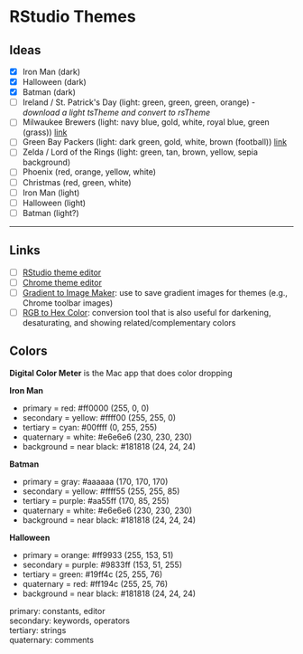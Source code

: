 # RStudio Themes

## Ideas

- [x] Iron Man (dark)
- [x] Halloween (dark)
- [x] Batman (dark)
- [ ] Ireland / St. Patrick's Day (light: green, green, green, orange) - *download a light tsTheme and convert to rsTheme*
- [ ] Milwaukee Brewers (light: navy blue, gold, white, royal blue, green (grass)) [link](https://sportsfancovers.com/mlb-team-colors/milwaukee-brewers-team-colors/)
- [ ] Green Bay Packers (light: dark green, gold, white, brown (football)) [link](https://sportsfancovers.com/nfl-team-colors/green-bay-packers-team-colors/)
- [ ] Zelda / Lord of the Rings (light: green, tan, brown, yellow, sepia background)
- [ ] Phoenix (red, orange, yellow, white)
- [ ] Christmas (red, green, white)
- [ ] Iron Man (light)
- [ ] Halloween (light)
- [ ] Batman (light?)

---

## Links

- [ ] [RStudio theme editor](https://tmtheme-editor.herokuapp.com/#!/editor/theme/Monokai)
- [ ] [Chrome theme editor](https://www.themebeta.com/chrome-theme-creator-online.html)
- [ ] [Gradient to Image Maker](https://angrytools.com/gradient/image/): use to save gradient images for themes (e.g., Chrome toolbar images)
- [ ] [RGB to Hex Color](https://www.rgbtohex.net/rgb/): conversion tool that is also useful for darkening, desaturating, and showing related/complementary colors

## Colors

**Digital Color Meter** is the Mac app that does color dropping

**Iron Man**
* primary = red: #ff0000 (255, 0, 0)
* secondary = yellow: #ffff00 (255, 255, 0)
* tertiary = cyan: #00ffff (0, 255, 255)
* quaternary = white: #e6e6e6 (230, 230, 230)
* background = near black: #181818 (24, 24, 24)

**Batman**
* primary = gray: #aaaaaa (170, 170, 170)
* secondary = yellow: #ffff55 (255, 255, 85)
* tertiary = purple: #aa55ff (170, 85, 255)
* quaternary = white: #e6e6e6 (230, 230, 230)
* background = near black: #181818 (24, 24, 24)

**Halloween**
* primary = orange: #ff9933 (255, 153, 51)
* secondary = purple: #9833ff (153, 51, 255)
* tertiary = green: #19ff4c (25, 255, 76)
* quaternary = red: #ff194c (255, 25, 76)
* background = near black: #181818 (24, 24, 24)

primary: constants, editor  
secondary: keywords, operators  
tertiary: strings  
quaternary: comments  
